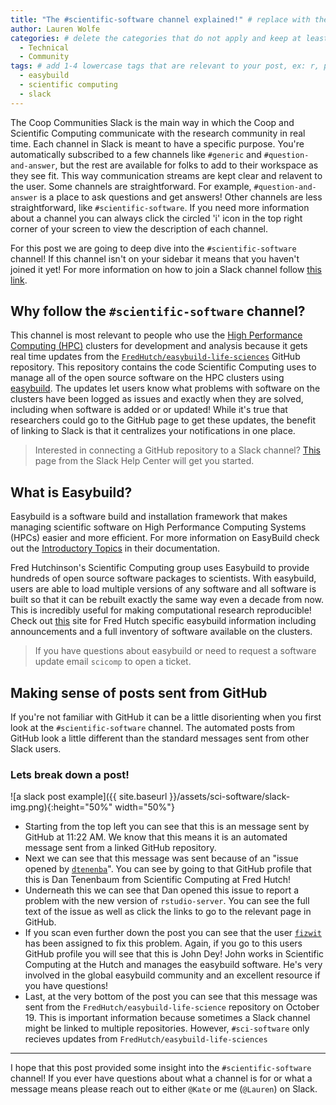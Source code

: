 ```yaml
---
title: "The #scientific-software channel explained!" # replace with the title of your post, a short catchy description to entice readers
author: Lauren Wolfe 
categories: # delete the categories that do not apply and keep at least one
  - Technical
  - Community
tags: # add 1-4 lowercase tags that are relevant to your post, ex: r, python, genomics, workflows
  - easybuild
  - scientific computing
  - slack
---
```


The Coop Communities Slack is the main way in which the Coop and Scientific Computing communicate with the research community in real time. Each channel in Slack is meant to have a specific purpose.  You're automatically subscribed to a few channels like `#generic` and `#question-and-answer`, but the rest are available for folks to add to their workspace as they see fit. This way communication streams are kept clear and relavent to the user. Some channels are straightforward. For example, `#question-and-answer` is a place to ask questions and get answers! Other channels are less straightforward, like `#scientific-software`. If you need more information about a channel you can always click the circled 'i' icon in the top right corner of your screen to view the description of each channel.

For this post we are going to deep dive into the `#scientific-software` channel! If this channel isn't on your sidebar it means that you haven't joined it yet! For more information on how to join a Slack channel follow [this link](https://slack.com/help/articles/205239967-Join-a-channel).

## Why follow the `#scientific-software` channel?

This channel is most relevant to people who use the [High Performance Computing (HPC)](https://www.usgs.gov/core-science-systems/sas/arc/about/what-high-performance-computing#:~:text=High%20Performance%20Computing%20most%20generally,science%2C%20engineering%2C%20or%20business.) clusters for development and analysis because it gets real time updates from the [`FredHutch/easybuild-life-sciences`](https://github.com/FredHutch/easybuild-life-sciences) GitHub repository. This repository contains the code Scientific Computing uses to manage all of the open source software on the HPC clusters using [easybuild](https://easybuild.readthedocs.io/en/latest/index.html). The updates let users know what problems with software on the clusters have been logged as issues and exactly when they are solved, including when software is added or or updated! While it's true that researchers could go to the GitHub page to get these updates, the benefit of linking to Slack is that it centralizes your notifications in one place.

>Interested in connecting a GitHub repository to a Slack channel? [This](https://slack.com/help/articles/232289568-GitHub-for-Slack) page from the Slack Help Center will get you started.

## What is Easybuild?

Easybuild is a software build and installation framework that makes managing scientific software on High Performance Computing Systems (HPCs) easier and more efficient. For more information on EasyBuild check out the [Introductory Topics](https://easybuild.readthedocs.io/en/latest/#introductory-topics) in their documentation. 

Fred Hutchinson's Scientific Computing group uses Easybuild to provide hundreds of open source software packages to scientists. With easybuild, users are able to load multiple versions of any software and all software is built so that it can be rebuilt exactly the same way even a decade from now. This is incredibly useful for making computational research reproducible! Check out [this](https://fredhutch.github.io/easybuild-life-sciences/) site for Fred Hutch specific easybuild information including announcements and a full inventory of software available on the clusters.

>If you have questions about easybuild or need to request a software update email `scicomp` to open a ticket.

## Making sense of posts sent from GitHub

If you're not familiar with GitHub it can be a little disorienting when you first look at the `#scientific-software` channel. The automated posts from GitHub look a little different than the standard messages sent from other Slack users.

### Lets break down a post!

![a slack post example]({{ site.baseurl }}/assets/sci-software/slack-img.png){:height="50%" width="50%"}

- Starting from the top left you can see that this is an message sent by GitHub at 11:22 AM. We know that this means it is an automated message sent from a linked GitHub repository. 
- Next we can see that this message was sent because of an "issue opened by [`dtenenba`](https://github.com/dtenenba)". You can see by going to that GitHub profile that this is Dan Tenenbaum from Scientific Computing at Fred Hutch!
- Underneath this we can see that Dan opened this issue to report a problem with the new version of `rstudio-server`. You can see the full text of the issue as well as click the links to go to the relevant page in GitHub. 
- If you scan even further down the post you can see that the user [`fizwit`](https://github.com/fizwit) has been assigned to fix this problem. Again, if you go to this users GitHub profile you will see that this is John Dey! John works in Scientific Computing at the Hutch and manages the easybuild software. He's very involved in the global easybuild community and an excellent resource if you have questions!
- Last, at the very bottom of the post you can see that this message was sent from the `FredHutch/easybuild-life-science` repository on October 19. This is important information because sometimes a Slack channel might be linked to multiple repositories. However, `#sci-software` only recieves updates from `FredHutch/easybuild-life-sciences`

---

I hope that this post provided some insight into the `#scientific-software` channel! If you ever have questions about what a channel is for or what a message means please reach out to either `@Kate` or me (`@Lauren`) on Slack.
